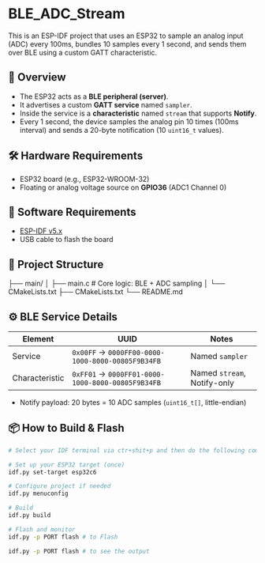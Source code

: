 # BLE_ADC_Stream

This is an ESP-IDF project that uses an ESP32 to sample an analog input (ADC) every 100ms, bundles 10 samples every 1 second, and sends them over BLE using a custom GATT characteristic.

## 📡 Overview

- The ESP32 acts as a **BLE peripheral (server)**.
- It advertises a custom **GATT service** named `sampler`.
- Inside the service is a **characteristic** named `stream` that supports **Notify**.
- Every 1 second, the device samples the analog pin 10 times (100ms interval) and sends a 20-byte notification (10 `uint16_t` values).

## 🛠 Hardware Requirements

- ESP32 board (e.g., ESP32-WROOM-32)
- Floating or analog voltage source on **GPIO36** (ADC1 Channel 0)

## 🔧 Software Requirements

- [ESP-IDF v5.x](https://docs.espressif.com/projects/esp-idf/en/latest/esp32/get-started/)
- USB cable to flash the board

## 📁 Project Structure

├── main/
│ ├── main.c # Core logic: BLE + ADC sampling
│ └── CMakeLists.txt
├── CMakeLists.txt
└── README.md


## ⚙️ BLE Service Details

| Element        | UUID                                              | Notes                        |
|----------------|---------------------------------------------------|------------------------------|
| Service        | `0x00FF` → `0000FF00-0000-1000-8000-00805F9B34FB` | Named `sampler` |
| Characteristic | `0xFF01` → `0000FF01-0000-1000-8000-00805F9B34FB` | Named `stream`, Notify-only  |

- Notify payload: 20 bytes = 10 ADC samples (`uint16_t[]`, little-endian)

## 📦 How to Build & Flash

```bash
# Select your IDF terminal via ctr+shit+p and then do the following commands

# Set up your ESP32 target (once)
idf.py set-target esp32c6

# Configure project if needed
idf.py menuconfig

# Build
idf.py build

# Flash and monitor
idf.py -p PORT flash # to Flash

idf.py -p PORT flash # to see the output
